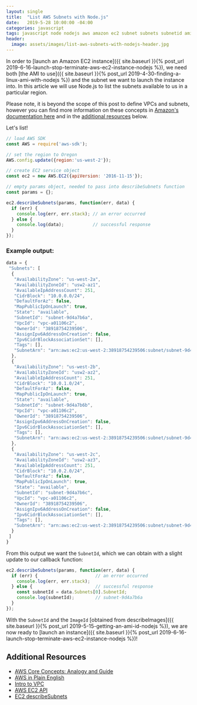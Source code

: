 ```yaml
---
layout: single
title:  "List AWS Subnets with Node.js"
date:   2019-5-28 10:00:00 -04:00
categories: javascript
tags: javascript node nodejs aws amazon ec2 subnet subnets subnetid ami cloud
header:
  image: assets/images/list-aws-subnets-with-nodejs-header.jpg
---
```

In order to [launch an Amazon EC2 instance]({{ site.baseurl }}{% post_url 2019-6-16-launch-stop-terminate-aws-ec2-instance-nodejs %}), we need both [the AMI to use]({{ site.baseurl }}{% post_url 2019-4-30-finding-a-linux-ami-with-nodejs %}) and the subnet we want to launch the instance into. In this article we will use Node.js to list the subnets available to us in a particular region.

Please note, it is beyond the scope of this post to define VPCs and subnets, however you can find more information on these concepts in [Amazon's documentation here](https://docs.aws.amazon.com/vpc/latest/userguide/VPC_Subnets.html) and in the [additional resources](#additional-resources) below.

Let's list!

```javascript
// load AWS SDK
const AWS = require('aws-sdk');

// set the region to Oregon
AWS.config.update({region:'us-west-2'});

// create EC2 service object
const ec2 = new AWS.EC2({apiVersion: '2016-11-15'});

// empty params object, needed to pass into describeSubnets function
const params = {};

ec2.describeSubnets(params, function(err, data) {
  if (err) {
    console.log(err, err.stack); // an error occurred
  } else {
    console.log(data);           // successful response
  }  
});
```

### Example output:
```javascript
data = {
 "Subnets": [
  {
   "AvailabilityZone": "us-west-2a",
   "AvailabilityZoneId": "usw2-az1",
   "AvailableIpAddressCount": 251,
   "CidrBlock": "10.0.0.0/24",
   "DefaultForAz": false,
   "MapPublicIpOnLaunch": true,
   "State": "available",
   "SubnetId": "subnet-9d4a7b6a",
   "VpcId": "vpc-a01106c2",
   "OwnerId": "38918754239506",
   "AssignIpv6AddressOnCreation": false,
   "Ipv6CidrBlockAssociationSet": [],
   "Tags": [],
   "SubnetArn": "arn:aws:ec2:us-west-2:38918754239506:subnet/subnet-9d4a7b6a"
  },   
  {
   "AvailabilityZone": "us-west-2b",
   "AvailabilityZoneId": "usw2-az2",
   "AvailableIpAddressCount": 251,
   "CidrBlock": "10.0.1.0/24",
   "DefaultForAz": false,
   "MapPublicIpOnLaunch": true,
   "State": "available",
   "SubnetId": "subnet-9d4a7b6b",
   "VpcId": "vpc-a01106c2",
   "OwnerId": "38918754239506",
   "AssignIpv6AddressOnCreation": false,
   "Ipv6CidrBlockAssociationSet": [],
   "Tags": [],
   "SubnetArn": "arn:aws:ec2:us-west-2:38918754239506:subnet/subnet-9d4a7b6b"
  },
  {
   "AvailabilityZone": "us-west-2c",
   "AvailabilityZoneId": "usw2-az3",
   "AvailableIpAddressCount": 251,
   "CidrBlock": "10.0.2.0/24",
   "DefaultForAz": false,
   "MapPublicIpOnLaunch": true,
   "State": "available",
   "SubnetId": "subnet-9d4a7b6c",
   "VpcId": "vpc-a01106c2",
   "OwnerId": "38918754239506",
   "AssignIpv6AddressOnCreation": false,
   "Ipv6CidrBlockAssociationSet": [],
   "Tags": [],
   "SubnetArn": "arn:aws:ec2:us-west-2:38918754239506:subnet/subnet-9d4a7b6c"
  }
 ]
}
```

From this output we want the `SubnetId`, which we can obtain with a slight update to our callback function:
```javascript
ec2.describeSubnets(params, function(err, data) {
  if (err) {                      // an error occurred
    console.log(err, err.stack);  
  } else {                        // successful response
    const subnetId = data.Subnets[0].SubnetId;
    console.log(subnetId);        // subnet-9d4a7b6a
  }  
});
```

With the `SubnetId` and the `ImageId` [obtained from describeImages]({{ site.baseurl }}{% post_url 2019-5-15-getting-an-ami-id-nodejs %}), we are now ready to [launch an instance]({{ site.baseurl }}{% post_url 2019-6-16-launch-stop-terminate-aws-ec2-instance-nodejs %})!

## Additional Resources
- [AWS Core Concepts: Analogy and Guide](https://start.jcolemorrison.com/aws-vpc-core-concepts-analogy-guide/)
- [AWS in Plain English](https://www.expeditedssl.com/aws-in-plain-english)
- [Intro to VPC](https://medium.com/tensult/intro-to-vpc-548b69f1bd1f)
- [AWS EC2 API](https://docs.aws.amazon.com/AWSJavaScriptSDK/latest/AWS/EC2.html)
- [EC2 describeSubnets](https://docs.aws.amazon.com/AWSJavaScriptSDK/latest/AWS/EC2.html#describeSubnets-property)
